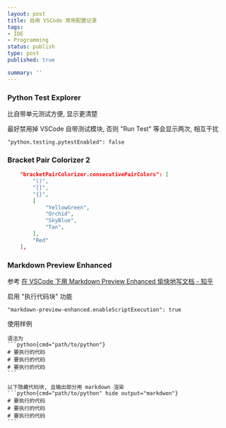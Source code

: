 ```yaml
---
layout: post
title: 自用 VSCode 常用配置记录
tags:
- IDE
- Programming
status: publish
type: post
published: true

summary: ''
---
```








### Python Test Explorer

比自带单元测试方便, 显示更清楚

最好禁用掉 VSCode 自带测试模块, 否则 "Run Test" 等会显示两次, 相互干扰

```
"python.testing.pytestEnabled": false
```



### Bracket Pair Colorizer 2

```json
    "bracketPairColorizer.consecutivePairColors": [
        "()",
        "[]",
        "{}",
        [
            "YellowGreen",
            "Orchid",
            "SkyBlue",
            "Tan",
        ],
        "Red"
    ],
```



### Markdown Preview Enhanced



参考 [在 VSCode 下用 Markdown Preview Enhanced 愉快地写文档 - 知乎](https://zhuanlan.zhihu.com/p/56699805)

启用 "执行代码块" 功能

```
"markdown-preview-enhanced.enableScriptExecution": true
```

使用样例

```
语法为
​```python{cmd="path/to/python"}
# 要执行的代码
# 要执行的代码
# 要执行的代码
​```

以下隐藏代码块, 且输出部分用 markdown 渲染
​```python{cmd="path/to/python" hide output="markdwon"}
# 要执行的代码
# 要执行的代码
# 要执行的代码
​```
```




































